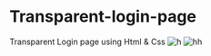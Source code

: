 # Transparent-login-page
Transparent Login page using Html &amp; Css
![h](https://user-images.githubusercontent.com/46448418/60707220-e02c0400-9f28-11e9-964d-39d032c26651.JPG)
![hh](https://user-images.githubusercontent.com/46448418/60707237-e4f0b800-9f28-11e9-99ed-7ca22b6af23c.JPG)
